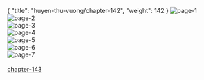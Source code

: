 { "title": "huyen-thu-vuong/chapter-142", "weight": 142 }
<img src="huyen-thu-vuong_0142_01-c7f0acd4cde6e01bee3532878b96e753.webp" alt="page-1" origin="https://3.bp.blogspot.com/-G4PFDOwp5ww/WEVF_067KQI/AAAAAAAMDTQ/YeoaWKoyJfI/s0/Huyen-Thu-Vuong-Chapter-142-P-2.jpg"><br/>
<img src="huyen-thu-vuong_0142_02-56855502820a70b481dc62f6a558c845.webp" alt="page-2" origin="https://3.bp.blogspot.com/-fKTXEi17F9w/WEVGBB1DNrI/AAAAAAAMDTU/ijqHdr5ZpWw/s0/Huyen-Thu-Vuong-Chapter-142-P-3.jpg"><br/>
<img src="huyen-thu-vuong_0142_03-05e3d21ff616a2e1151997dafc5e8e8e.webp" alt="page-3" origin="https://3.bp.blogspot.com/-DMZ99K2Y5_U/WEVGCCR0vwI/AAAAAAAMDTY/2dTjHRd8T08/s0/Huyen-Thu-Vuong-Chapter-142-P-4.jpg"><br/>
<img src="huyen-thu-vuong_0142_04-5ad5484a69046c2891ad85be282f600b.webp" alt="page-4" origin="https://3.bp.blogspot.com/-7IkOtxqRjbo/WEVGDGQmmeI/AAAAAAAMDTc/HXQ9g7W4LNM/s0/Huyen-Thu-Vuong-Chapter-142-P-5.jpg"><br/>
<img src="huyen-thu-vuong_0142_05-cb1b2269407e4f9f5dc6844c3efa0b5f.webp" alt="page-5" origin="https://3.bp.blogspot.com/-pLVN69zOFKQ/WEVGEJ-1tyI/AAAAAAAMDTg/JzMob_VojoM/s0/Huyen-Thu-Vuong-Chapter-142-P-6.jpg"><br/>
<img src="huyen-thu-vuong_0142_06-aedfc54c993ca7e5ca5afff74f8a24fa.webp" alt="page-6" origin="https://3.bp.blogspot.com/-hjztbtDGhWs/WEVGFMeitxI/AAAAAAAMDTk/qbHqvTLucLo/s0/Huyen-Thu-Vuong-Chapter-142-P-7.jpg"><br/>
<img src="huyen-thu-vuong_0142_07-9469792f8e9058831692a347b48cf245.webp" alt="page-7" origin="https://3.bp.blogspot.com/-z5AVJRgBbYU/WEVGGb7TFxI/AAAAAAAMDTo/4hInHmjNCc8/s0/Huyen-Thu-Vuong-Chapter-142-P-8.jpg"><br/>
<br/><a class="nextchap" href="/huyen-thu-vuong/chapter-143">chapter-143</a>
